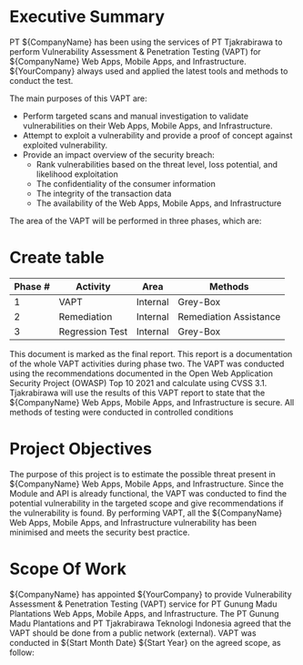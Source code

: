 # Executive Summary

PT ${CompanyName} has been using the services of PT Tjakrabirawa to perform Vulnerability Assessment & Penetration Testing (VAPT) for ${CompanyName} Web Apps, Mobile Apps, and Infrastructure. ${YourCompany} always used and applied the latest tools and methods to conduct the test.

The main purposes of this VAPT are:

- Perform targeted scans and manual investigation to validate vulnerabilities on their Web Apps, Mobile Apps, and Infrastructure.
- Attempt to exploit a vulnerability and provide a proof of concept against exploited vulnerability.
- Provide an impact overview of the security breach:
  - Rank vulnerabilities based on the threat level, loss potential, and likelihood exploitation
  - The confidentiality of the consumer information
  - The integrity of the transaction data
  - The availability of the Web Apps, Mobile Apps, and Infrastructure

The area of the VAPT will be performed in three phases, which are:

# Create table

| Phase # | Activity        | Area     | Methods                |
| ------- | --------------- | -------- | ---------------------- |
| 1       | VAPT            | Internal | Grey-Box               |
| 2       | Remediation     | Internal | Remediation Assistance |
| 3       | Regression Test | Internal | Grey-Box               |

This document is marked as the final report. This report is a documentation of the whole VAPT activities during phase two. The VAPT was conducted using the recommendations documented in the Open Web Application Security Project (OWASP) Top 10 2021 and calculate using CVSS 3.1. Tjakrabirawa will use the results of this VAPT report to state that the ${CompanyName} Web Apps, Mobile Apps, and Infrastructure is secure. All methods of testing were conducted in controlled conditions

# Project Objectives

The purpose of this project is to estimate the possible threat present in ${CompanyName} Web Apps, Mobile Apps, and Infrastructure. Since the Module and API is already functional, the VAPT was conducted to find the potential vulnerability in the targeted scope and give recommendations if the vulnerability is found. By performing VAPT, all the ${CompanyName} Web Apps, Mobile Apps, and Infrastructure vulnerability has been minimised and meets the security best practice.

# Scope Of Work

${CompanyName} has appointed ${YourCompany} to provide Vulnerability Assessment & Penetration Testing (VAPT) service for PT Gunung Madu Plantations Web Apps, Mobile Apps, and Infrastructure. The PT Gunung Madu Plantations and PT Tjakrabirawa Teknologi Indonesia agreed that the VAPT should be done from a public network (external). VAPT was conducted in ${Start Month Date} ${Start Year} on the agreed scope, as follow:
